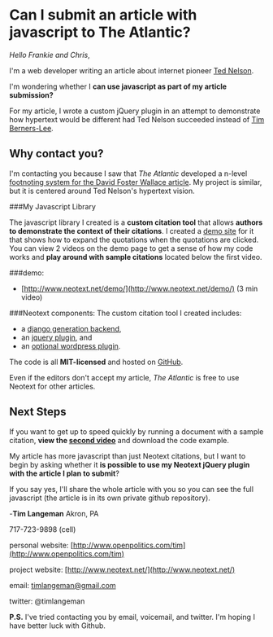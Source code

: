 # Can I submit an article with javascript to The Atlantic?

*Hello Frankie and Chris*,

I'm a web developer writing an article about internet pioneer [Ted Nelson](https://en.wikipedia.org/wiki/Ted_Nelson).

I'm wondering whether I **can use javascript as part of my article submission?**

For my article, I wrote a custom jQuery plugin in an attempt to demonstrate how hypertext would be different had Ted Nelson succeeded instead of [Tim Berners-Lee](https://www.w3.org/People/Berners-Lee/).

Why contact you?
-----------------
I'm contacting you because I saw that *The Atlantic* developed a n-level [footnoting system for the David Foster Wallace article](https://github.com/theatlantic/host). My project is similar, but it is centered around Ted Nelson's hypertext vision.

###My Javascript Library

The javascript library I created is a **custom citation tool** that allows **authors to demonstrate the context of their citations**. I created a [demo site](http://www.neotext.net/demo/) for it that shows how to expand the quotations when the quotations are clicked. You can view 2 videos on the demo page to get a sense of how my code works and **play around with sample citations** located below the first video.

###demo:
  * [http://www.neotext.net/demo/](http://www.neotext.net/demo/) (3 min video)



###Neotext components:
The custom citation tool I created includes:

  * a [django generation backend](https://github.com/neotext/neotext-django-server),
  * an [jquery plugin](https://github.com/neotext/neotext-quote-context), and
  * an [optional wordpress plugin](https://github.com/neotext/neotext-wordpress).
  
The code is all **MIT-licensed** and hosted on [GitHub](https://github.com/neotext/).

Even if the editors don't accept my article, *The Atlantic* is free to use Neotext for other articles.

Next Steps
-----------
If you want to get up to speed quickly by running a document with a sample citation,  **view the [second video](http://www.neotext.net/demo/#sample-code)** and download the code example.

My article has more javascript than just Neotext citations, but I want to begin by asking whether it **is possible to use my Neotext jQuery plugin with the article I plan to submit**?

If you say yes, I'll share the whole article with you so you can see the full javascript (the article is in its own private github repository).


-**Tim Langeman**
Akron, PA

717-723-9898 (cell)

personal website: [http://www.openpolitics.com/tim](http://www.openpolitics.com/tim)

project website: [http://www.neotext.net/](http://www.neotext.net/)

email: timlangeman@gmail.com

twitter: @timlangeman


**P.S.** I've tried contacting you by email, voicemail, and twitter.  I'm hoping I have better luck with Github.
